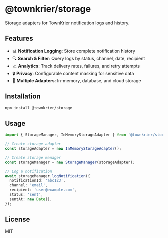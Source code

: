 # @townkrier/storage

Storage adapters for TownKrier notification logs and history.

## Features

- 📊 **Notification Logging**: Store complete notification history
- 🔍 **Search & Filter**: Query logs by status, channel, date, recipient
- 📈 **Analytics**: Track delivery rates, failures, and retry attempts
- 🔒 **Privacy**: Configurable content masking for sensitive data
- 💾 **Multiple Adapters**: In-memory, database, and cloud storage

## Installation

```bash
npm install @townkrier/storage
```

## Usage

```typescript
import { StorageManager, InMemoryStorageAdapter } from '@townkrier/storage';

// Create storage adapter
const storageAdapter = new InMemoryStorageAdapter();

// Create storage manager
const storageManager = new StorageManager(storageAdapter);

// Log a notification
await storageManager.logNotification({
  notificationId: 'abc123',
  channel: 'email',
  recipient: 'user@example.com',
  status: 'sent',
  sentAt: new Date(),
});
```

## License

MIT
